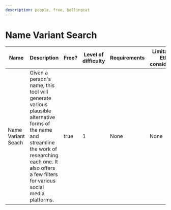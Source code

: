 ```yaml
---
description: people, free, bellingcat
---
```


# Name Variant Search

<table><thead><tr><th width="185">Name</th><th width="323">Description</th><th width="167" data-type="checkbox">Free?</th><th width="164" data-type="rating" data-max="5">Level of difficulty</th><th width="260">Requirements</th><th width="316">Limitations + Ethical considerations</th><th width="186">Research example</th><th width="188">Guide</th><th width="171">Tool owner</th><th width="170" data-type="checkbox">Trackers found?</th><th width="204">Last checked on</th><th width="163" data-type="users" data-multiple>Updated by</th></tr></thead><tbody><tr><td>Name Variant Seach</td><td>Given a person's name, this tool will generate various plausible alternative forms of the name and streamline the work of researching each one. It also offers a few filters for various social media platforms.<br></td><td>true</td><td>1</td><td>None</td><td>None</td><td></td><td></td><td>bellingcat</td><td>false</td><td>06.03.2024 </td><td><a href="https://app.gitbook.com/u/M287qnNGifXoTpjOpJbwaSDYpvp2">johanna</a></td></tr></tbody></table>

##
